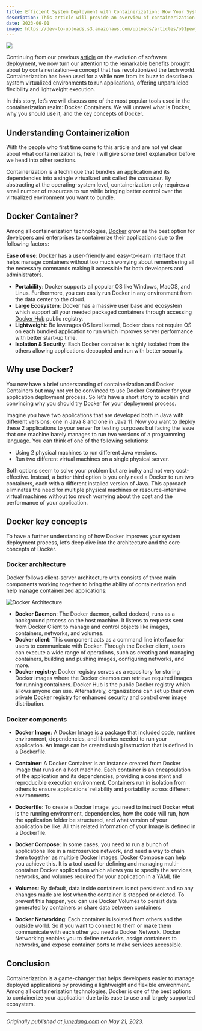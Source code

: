 ```yaml
---
title: Efficient System Deployment with Containerization: How Your System Benefits from Docker Containers
description: This article will provide an overview of containerization and Docker Containers.
date: 2023-06-01
image: https://dev-to-uploads.s3.amazonaws.com/uploads/articles/o91pewjlwi4njtj4zvjs.png
---
```


![](https://dev-to-uploads.s3.amazonaws.com/uploads/articles/o91pewjlwi4njtj4zvjs.png)

Continuing from our previous [article](https://junedang.com/an-evolution-story-of-software-deployment-from-dedicated-server-to-containerization/) on the evolution of software deployment, we now turn our attention to the remarkable benefits brought about by containerization—a concept that has revolutionized the tech world. Containerization has been used for a while now from its buzz to describe a system virtualized environments to run applications, offering unparalleled flexibility and lightweight execution.

In this story, let’s we will discuss one of the most popular tools used in the containerization realm: Docker Containers. We will unravel what is Docker, why you should use it, and the key concepts of Docker.

## Understanding Containerization
With the people who first time come to this article and are not yet clear about what containerization is, here I will give some brief explanation before we head into other sections.

Containerization is a technique that bundles an application and its dependencies into a single virtualized unit called the _container_. By abstracting at the operating-system level, containerization only requires a small number of resources to run while bringing better control over the virtualized environment you want to bundle.

## Docker Container?
Among all containerization technologies, [Docker](https://www.docker.com/get-started/) grow as the best option for developers and enterprises to containerize their applications due to the following factors:

**Ease of use**: Docker has a user-friendly and easy-to-learn interface that helps manage containers without too much worrying about remembering all the necessary commands making it accessible for both developers and administrators.

- **Portability**: Docker supports all popular OS like Windows, MacOS, and Linus. Furthermore, you can easily run Docker in any environment from the data center to the cloud.
- **Large Ecosystem**: Docker has a massive user base and ecosystem which support all your needed packaged containers through accessing [Docker Hub](https://hub.docker.com/) public registry.
- **Lightweight**: Be leverages OS level kernel, Docker does not require OS on each bundled application to run which improves server performance with better start-up time.
- **Isolation & Security**: Each Docker container is highly isolated from the others allowing applications decoupled and run with better security.

## Why use Docker?

You now have a brief understanding of containerization and Docker Containers but may not yet be convinced to use Docker Container for your application deployment process. So let’s have a short story to explain and convincing why you should try Docker for your deployment process.

Imagine you have two applications that are developed both in Java with different versions: one in Java 8 and one in Java 11. Now you want to deploy these 2 applications to your server for testing purposes but facing the issue that one machine barely manages to run two versions of a programming language. You can think of one of the following solutions:

- Using 2 physical machines to run different Java versions.
- Run two different virtual machines on a single physical server.

Both options seem to solve your problem but are bulky and not very cost-effective. Instead, a better third option is you only need a Docker to run two containers, each with a different installed version of Java. This approach eliminates the need for multiple physical machines or resource-intensive virtual machines without too much worrying about the cost and the performance of your application.

## Docker key concepts
To have a further understanding of how Docker improves your system deployment process, let’s deep dive into the architecture and the core concepts of Docker.

### Docker architecture
Docker follows client-server architecture with consists of three main components working together to bring the ability of containerization and help manage containerized applications:

![Docker Architecture](https://dev-to-uploads.s3.amazonaws.com/uploads/articles/o91pewjlwi4njtj4zvjs.png)
- **Docker Daemon**: The Docker daemon, called dockerd, runs as a background process on the host machine. It listens to requests sent from Docker Client to manage and control objects like images, containers, networks, and volumes.
- **Docker client**: This component acts as a command line interface for users to communicate with Docker. Through the Docker client, users can execute a wide range of operations, such as creating and managing containers, building and pushing images, configuring networks, and more.
- **Docker registry**: Docker registry serves as a repository for storing Docker images where the Docker daemon can retrieve required images for running containers. Docker Hub is the public Docker registry which allows anyone can use. Alternatively, organizations can set up their own private Docker registry for enhanced security and control over image distribution.

### Docker components

- **Docker Image**: A Docker Image is a package that included code, runtime environment, dependencies, and libraries needed to run your application. An Image can be created using instruction that is defined in a Dockerfile.

- **Container**: A Docker Container is an instance created from Docker Image that runs on a host machine. Each container is an encapsulation of the application and its dependencies, providing a consistent and reproducible execution environment. Containers run in isolation from others to ensure applications’ reliability and portability across different environments.

- **Dockerfile**: To create a Docker Image, you need to instruct Docker what is the running environment, dependencies, how the code will run, how the application folder be structured, and what version of your application be like. All this related information of your Image is defined in a Dockerfile.

- **Docker Compose**: In some cases, you need to run a bunch of applications like in a microservice network, and need a way to chain them together as multiple Docker Images. Docker Compose can help you achieve this. It is a tool used for defining and managing multi-container Docker applications which allows you to specify the services, networks, and volumes required for your application in a YAML file

- **Volumes**: By default, data inside containers is not persistent and so any changes made are lost when the container is stopped or deleted. To prevent this happen, you can use Docker Volumes to persist data generated by containers or share data between containers

- **Docker Networking**: Each container is isolated from others and the outside world. So if you want to connect to them or make them communicate with each other you need a Docker Network. Docker Networking enables you to define networks, assign containers to networks, and expose container ports to make services accessible.

## Conclusion
Containerization is a game-changer that helps developers easier to manage deployed applications by providing a lightweight and flexible environment. Among all containerization technologies, Docker is one of the best options to containerize your application due to its ease to use and largely supported ecosystem.

---
_Originally published at [junedang.com](https://junedang.com/efficient-system-deployment-with-containerization-how-your-system-benefits-from-docker-containers/) on May 21, 2023._
